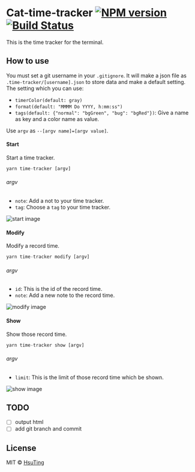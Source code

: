 # Cat-time-tracker [![NPM version][npm-image]][npm-url] [![Build Status][travis-image]][travis-url]
This is the time tracker for the terminal.

## How to use
You must set a git username in your `.gitignore`. It will make a json file as `.time-tracker/[username].json` to store data and make a default setting. The setting which you can use:
- `timerColor(default: gray)`
- `format(default: "MMMM Do YYYY, h:mm:ss")`
- `tags(default: {"normal": "bgGreen", "bug": "bgRed"})`: Give a name as key and a color name as value.

Use `argv` as `--[argv name]=[argv value]`.



#### Start
Start a time tracker.

```js
yarn time-tracker [argv]
```

###### argv
- `note`: Add a not to your time tracker.
- `tag`: Choose a `tag` to your time tracker.

![start image](https://hsuting.github.io/cat-time-tracker/start.png)



#### Modify
Modify a record time.

```js
yarn time-tracker modify [argv]
```

###### argv
- `id`: This is the id of the record time.
- `note`: Add a new note to the record time.

![modify image](https://hsuting.github.io/cat-time-tracker/modify.png)



#### Show
Show those record time.

```js
yarn time-tracker show [argv]
```

###### argv
- `limit`: This is the limit of those record time which be shown.

![show image](https://hsuting.github.io/cat-time-tracker/show.png)



## TODO
- [ ] output html
- [ ] add git branch and commit

## License
MIT © [HsuTing](http://hsuting.com)

[npm-image]: https://badge.fury.io/js/cat-time-tracker.svg
[npm-url]: https://npmjs.org/package/cat-time-tracker
[travis-image]: https://travis-ci.org/HsuTing/cat-time-tracker.svg?branch=master
[travis-url]: https://travis-ci.org/HsuTing/cat-time-tracker
